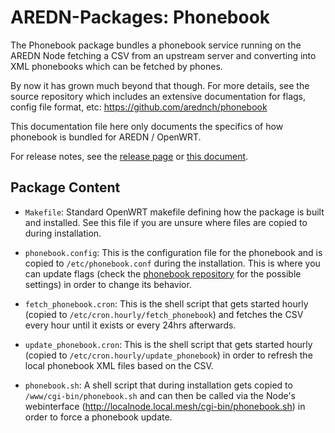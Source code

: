 # AREDN-Packages: Phonebook

The Phonebook package bundles a phonebook service running on the AREDN Node fetching
a CSV from an upstream server and converting into XML phonebooks which can be fetched by phones.

By now it has grown much beyond that though. For more details, see the source repository which includes an extensive documentation for flags, config file format, etc: https://github.com/arednch/phonebook

This documentation file here only documents the specifics of how phonebook is bundled for AREDN / OpenWRT.

For release notes, see the [release page](https://github.com/arednch/packages/releases) or
[this document](https://docs.google.com/document/d/18D14Ch3GjUZmSRQALEKslvtEJ0O76pZkV3VNJ6vsB14/edit).

## Package Content

- `Makefile`: Standard OpenWRT makefile defining how the package is built and installed. See this file if you are unsure where files are copied to during installation.

- `phonebook.config`: This is the configuration file for the phonebook and is copied to `/etc/phonebook.conf` during the installation. This is where you can update flags (check the [phonebook repository](https://github.com/arednch/phonebook) for the possible settings) in order to change its behavior.

- `fetch_phonebook.cron`: This is the shell script that gets started hourly (copied to `/etc/cron.hourly/fetch_phonebook`) and fetches the CSV every hour until it exists or every 24hrs afterwards.

- `update_phonebook.cron`: This is the shell script that gets started hourly (copied to `/etc/cron.hourly/update_phonebook`) in order to refresh the local phonebook XML files based on the CSV.

- `phonebook.sh`: A shell script that during installation gets copied to `/www/cgi-bin/phonebook.sh` and can then be called via the Node's webinterface (http://localnode.local.mesh/cgi-bin/phonebook.sh) in order to force a phonebook update.
